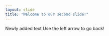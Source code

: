 ```yaml
---
layout: slide
title: "Welcome to our second slide!"
---
```

Newly added text
Use the left arrow to go back!
